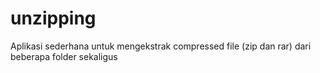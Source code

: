 # unzipping
Aplikasi sederhana untuk mengekstrak compressed file (zip dan rar) dari beberapa folder sekaligus
